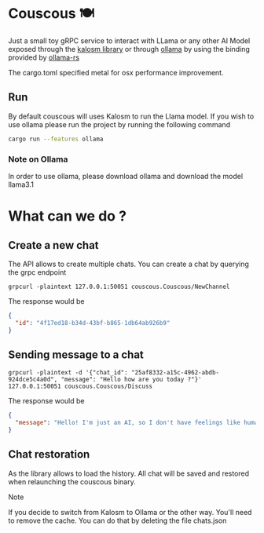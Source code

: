 # Couscous 🍽️

Just a small toy gRPC service to interact with LLama or any other AI Model exposed through the [kalosm library](https://github.com/floneum/floneum/tree/main/interfaces/kalosm) or through [ollama](https://github.com/ollama/ollama?tab=readme-ov-file) by using the binding provided by [ollama-rs](https://github.com/pepperoni21/ollama-rs)

The cargo.toml specified metal for osx performance improvement.

## Run

By default couscous will uses Kalosm to run the Llama model. If you wish to use ollama please run the project by running the following command

```sh
cargo run --features ollama
```

### Note on Ollama

In order to use ollama, please download ollama and download the model llama3.1

# What can we do ?

## Create a new chat

The API allows to create multiple chats. You can create a chat by querying the grpc endpoint

```curl
grpcurl -plaintext 127.0.0.1:50051 couscous.Couscous/NewChannel
```

The response would be

```json
{
  "id": "4f17ed18-b34d-43bf-b865-1db64ab926b9"
}
```

## Sending message to a chat

```curl
grpcurl -plaintext -d '{"chat_id": "25af8332-a15c-4962-abdb-924dce5c4a0d", "message": "Hello how are you today ?"}' 127.0.0.1:50051 couscous.Couscous/Discuss
```

The response would be

```json
{
  "message": "Hello! I'm just an AI, so I don't have feelings like humans do, but thank you for asking! *smiles* It's nice to chat with you. How about you? Is there something on your mind that you'd like to talk about or ask me?"
}
```

## Chat restoration

As the library allows to load the history. All chat will be saved and restored when relaunching the couscous binary.

> [!NOTE]
> If you decide to switch from Kalosm to Ollama or the other way. You'll need to remove the cache. You can do that by deleting the file chats.json
